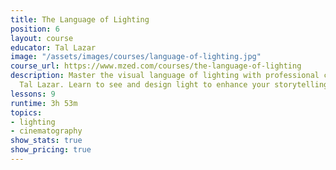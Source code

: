 ```yaml
---
title: The Language of Lighting
position: 6
layout: course
educator: Tal Lazar
image: "/assets/images/courses/language-of-lighting.jpg"
course_url: https://www.mzed.com/courses/the-language-of-lighting
description: Master the visual language of lighting with professional cinematographer
  Tal Lazar. Learn to see and design light to enhance your storytelling.
lessons: 9
runtime: 3h 53m
topics:
- lighting
- cinematography
show_stats: true
show_pricing: true
---
```


